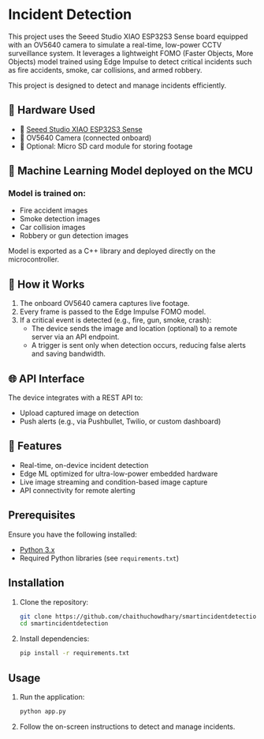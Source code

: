 # Incident Detection

This project uses the Seeed Studio XIAO ESP32S3 Sense board equipped with an OV5640 camera to simulate a real-time, low-power CCTV surveillance system. It leverages a lightweight FOMO (Faster Objects, More Objects) model trained using Edge Impulse to detect critical incidents such as fire accidents, smoke, car collisions, and armed robbery.

This project is designed to detect and manage incidents efficiently.

## 🔧 Hardware Used

- 🧠 [Seeed Studio XIAO ESP32S3 Sense](https://wiki.seeedstudio.com/XIAO_ESP32S3_Sense/)
- 📸 OV5640 Camera (connected onboard)
- 💾 Optional: Micro SD card module for storing footage

## 🧠 Machine Learning Model deployed on the MCU

### Model is trained on:
- Fire accident images 
- Smoke detection images 
- Car collision images 
- Robbery or gun detection images 

Model is exported as a C++ library and deployed directly on the microcontroller.

## 📡 How it Works

1. The onboard OV5640 camera captures live footage.
2. Every frame is passed to the Edge Impulse FOMO model.
3. If a critical event is detected (e.g., fire, gun, smoke, crash):
   - The device sends the image and location (optional) to a remote server via an API endpoint.
   - A trigger is sent only when detection occurs, reducing false alerts and saving bandwidth.


## 🌐 API Interface

The device integrates with a REST API to:
- Upload captured image on detection
- Push alerts (e.g., via Pushbullet, Twilio, or custom dashboard)

## 🚀 Features

- Real-time, on-device incident detection
- Edge ML optimized for ultra-low-power embedded hardware
- Live image streaming and condition-based image capture
- API connectivity for remote alerting

  
## Prerequisites

Ensure you have the following installed:
- [Python 3.x](https://www.python.org/downloads/)
- Required Python libraries (see `requirements.txt`)

## Installation

1. Clone the repository:
    ```bash
    git clone https://github.com/chaithuchowdhary/smartincidentdetection.git
    cd smartincidentdetection
    ```

2. Install dependencies:
    ```bash
    pip install -r requirements.txt
    ```

## Usage

1. Run the application:
    ```bash
    python app.py
    ```

2. Follow the on-screen instructions to detect and manage incidents.

